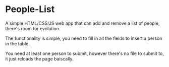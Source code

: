 # People-List
A simple HTML/CSS/JS web app that can add and remove a list of people, there's room for evolution.

The functionality is simple, you need to fill in all the fields to insert a person in the table.

You need at least one person to submit, however there's no file to submit to, it just reloads the page baiscally.
